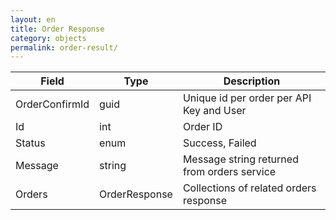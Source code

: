 ```yaml
---
layout: en
title: Order Response
category: objects
permalink: order-result/
---
```


| Field       | Type   | Description |
| ----------- | ------ | ----------- |
| OrderConfirmId     | guid | Unique id per order per API Key and User |
| Id     | int | Order ID |
| Status | enum | Success, Failed |
| Message     | string | Message string returned from orders service |
| Orders     | OrderResponse | Collections of related orders response |
